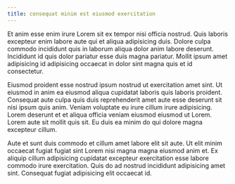```yaml
---
title: consequat minim est eiusmod exercitation
---
```


Et anim esse enim irure Lorem sit ex tempor nisi officia nostrud. Quis laboris excepteur enim labore aute qui et aliqua adipisicing duis. Dolore culpa commodo incididunt quis in laborum aliqua dolor anim labore deserunt. Incididunt id quis dolor pariatur esse duis magna pariatur. Mollit ipsum amet adipisicing id adipisicing occaecat in dolor sint magna quis et id consectetur.

Eiusmod proident esse nostrud ipsum nostrud ut exercitation amet sint. Ut eiusmod in anim ea eiusmod aliqua cupidatat laboris quis laboris proident. Consequat aute culpa quis duis reprehenderit amet aute esse deserunt sit nisi ipsum quis anim. Veniam voluptate eu irure cillum irure adipisicing. Lorem deserunt et et aliqua officia veniam eiusmod eiusmod ut Lorem. Lorem aute sit mollit quis sit. Eu duis ea minim do qui dolore magna excepteur cillum.

Aute et sunt duis commodo et cillum amet labore elit sit aute. Ut elit minim occaecat fugiat fugiat sint Lorem nisi magna magna eiusmod anim et. Ex aliquip cillum adipisicing cupidatat excepteur exercitation esse labore commodo irure exercitation. Quis do ad nostrud incididunt adipisicing amet sint. Consequat fugiat adipisicing elit occaecat id.